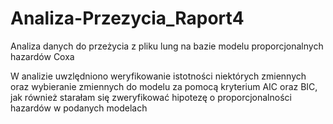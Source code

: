 # Analiza-Przezycia_Raport4
Analiza danych do przeżycia z pliku lung na bazie modelu proporcjonalnych hazardów Coxa

W analizie uwzlędniono weryfikowanie istotności niektórych zmiennych oraz wybieranie zmiennych do modelu za pomocą kryterium AIC oraz BIC, 
jak również starałam się zweryfikować hipotezę o proporcjonalności hazardów w podanych modelach
